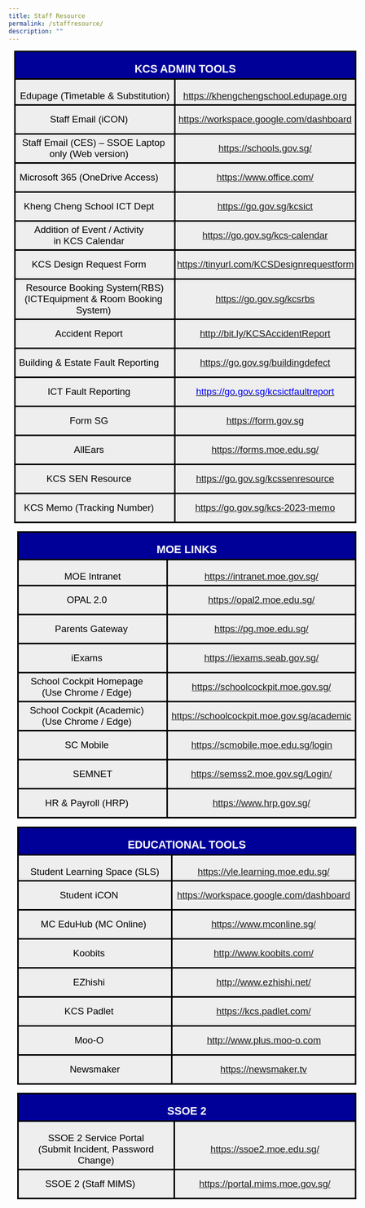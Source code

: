 ```yaml
---
title: Staff Resource
permalink: /staffresource/
description: ""
---
```

<span style="font-size:16.0pt;font-family:Arial;color:black">
<table style="width:7.0in;margin-left:8.25pt;background:white;border-collapse:collapse;
 border:none;mso-border-alt:solid windowtext 2.25pt;mso-yfti-tbllook:1184;
 mso-border-insideh:2.25pt solid windowtext;mso-border-insidev:2.25pt solid windowtext" width="672" cellpadding="0" cellspacing="0" border="1" class="MsoNormalTable"><tbody><tr style="mso-yfti-irow:0;mso-yfti-firstrow:yes;height:7.5pt"><td style="width:7.0in;border:solid windowtext 2.25pt;
  background:#000099;padding:3.75pt 3.75pt 3.75pt 3.75pt;height:7.5pt" colspan="2" width="672"><p style="margin-bottom:0in;text-align:center;
  line-height:normal" align="center" class="MsoNormal"><b><span style="font-size:16.0pt;font-family:&quot;Arial&quot;,sans-serif;
  mso-fareast-font-family:&quot;Times New Roman&quot;;color:white;mso-themecolor:background1">KCS ADMIN TOOLS</span></b></p></td></tr><tr style="mso-yfti-irow:1;height:15.15pt"><td style="width:241.05pt;border:solid windowtext 2.25pt;
  border-top:none;mso-border-top-alt:solid windowtext 2.25pt;background:#EEEEEE;
  padding:3.75pt 3.75pt 3.75pt 3.75pt;height:15.15pt" width="321"><p style="margin-bottom:0in;text-align:center;
  line-height:normal" align="center" class="MsoNormal"><span style="font-size:14.0pt;font-family:&quot;Arial&quot;,sans-serif;
  mso-fareast-font-family:&quot;Times New Roman&quot;;color:black;mso-color-alt:windowtext">Edupage (Timetable &amp; Substitution)</span><span style="font-size:14.0pt;
  font-family:&quot;Arial&quot;,sans-serif;mso-fareast-font-family:&quot;Times New Roman&quot;"></span></p></td><td style="width:262.95pt;border-top:none;border-left:none;
  border-bottom:solid windowtext 2.25pt;border-right:solid windowtext 2.25pt;
  mso-border-top-alt:solid windowtext 2.25pt;mso-border-left-alt:solid windowtext 2.25pt;
  background:#EEEEEE;padding:.75pt .75pt .75pt .75pt;height:15.15pt" width="351"><p style="margin-bottom:0in;text-align:center;
  line-height:normal" align="center" class="MsoNormal"><span style="font-size:14.0pt;font-family:&quot;Arial&quot;,sans-serif;
  mso-fareast-font-family:&quot;Times New Roman&quot;;color:black;mso-color-alt:windowtext"><a href="https://khengchengschool.edupage.org/" target="_blank">https://khengchengschool.edupage.org</a></span><span style="font-size:14.0pt;font-family:&quot;Arial&quot;,sans-serif;mso-fareast-font-family:
  &quot;Times New Roman&quot;"></span></p></td></tr><tr style="mso-yfti-irow:2;height:23.2pt"><td style="width:241.05pt;border:solid windowtext 2.25pt;
  border-top:none;mso-border-top-alt:solid windowtext 2.25pt;background:#EEEEEE;
  padding:3.75pt 3.75pt 3.75pt 3.75pt;height:23.2pt" width="321"><p style="margin-top:0in;margin-right:0in;
  margin-bottom:0in;margin-left:-17.15pt;text-align:center;line-height:normal" align="center" class="MsoNormal"><span style="font-size:14.0pt;font-family:&quot;Arial&quot;,sans-serif;mso-fareast-font-family:
  &quot;Times New Roman&quot;;color:black;mso-color-alt:windowtext">Staff Email (iCON)</span></p></td><td style="width:262.95pt;border-top:none;border-left:none;
  border-bottom:solid windowtext 2.25pt;border-right:solid windowtext 2.25pt;
  mso-border-top-alt:solid windowtext 2.25pt;mso-border-left-alt:solid windowtext 2.25pt;
  background:#EEEEEE;padding:.75pt .75pt .75pt .75pt;height:23.2pt" width="351"><p style="text-align:center" align="center" class="MsoNormal"><span style="color:black;mso-color-alt:windowtext"><a href="https://workspace.google.com/dashboard" target="_blank"><span style="font-size:14.0pt;
  line-height:107%;font-family:&quot;Arial&quot;,sans-serif">https://workspace.google.com/dashboard</span></a></span><span style="font-size:14.0pt;line-height:107%;font-family:&quot;Arial&quot;,sans-serif"></span></p></td></tr><tr style="mso-yfti-irow:3;height:23.2pt"><td style="width:241.05pt;border:solid windowtext 2.25pt;
  border-top:none;mso-border-top-alt:solid windowtext 2.25pt;background:#EEEEEE;
  padding:3.75pt 3.75pt 3.75pt 3.75pt;height:23.2pt" width="321"><p style="margin-top:0in;margin-right:0in;
  margin-bottom:0in;margin-left:-17.15pt;text-align:center;text-indent:13.35pt;
  line-height:normal" align="center" class="MsoNormal"><span style="font-size:14.0pt;font-family:&quot;Arial&quot;,sans-serif;
  mso-fareast-font-family:&quot;Times New Roman&quot;;color:black;mso-color-alt:windowtext">Staff Email (CES) – SSOE Laptop only (Web version)</span><span style="font-size:14.0pt;font-family:&quot;Arial&quot;,sans-serif;
  mso-fareast-font-family:&quot;Times New Roman&quot;"></span></p></td><td style="width:262.95pt;border-top:none;border-left:none;
  border-bottom:solid windowtext 2.25pt;border-right:solid windowtext 2.25pt;
  mso-border-top-alt:solid windowtext 2.25pt;mso-border-left-alt:solid windowtext 2.25pt;
  background:#EEEEEE;padding:.75pt .75pt .75pt .75pt;height:23.2pt" width="351"><p style="text-align:center" align="center" class="MsoNormal"><span style="color:black;mso-color-alt:windowtext"><a href="https://schools.gov.sg/" target="_blank" ><span style="font-size:14.0pt;line-height:107%;font-family:&quot;Arial&quot;,sans-serif">https://schools.gov.sg/</span></a></span><span style="font-size:14.0pt;line-height:107%;font-family:&quot;Arial&quot;,sans-serif"></span></p></td></tr><tr style="mso-yfti-irow:4;height:23.2pt"><td style="width:241.05pt;border:solid windowtext 2.25pt;
  border-top:none;mso-border-top-alt:solid windowtext 2.25pt;background:#EEEEEE;
  padding:3.75pt 3.75pt 3.75pt 3.75pt;height:23.2pt" width="321"><p style="margin-top:0in;margin-right:0in;
  margin-bottom:0in;margin-left:-17.15pt;text-align:center;line-height:normal" align="center" class="MsoNormal"><span style="font-size:14.0pt;font-family:&quot;Arial&quot;,sans-serif;mso-fareast-font-family:
  &quot;Times New Roman&quot;;color:black;mso-color-alt:windowtext">Microsoft 365 (OneDrive Access)</span><span style="font-size:14.0pt;font-family:&quot;Arial&quot;,sans-serif;
  mso-fareast-font-family:&quot;Times New Roman&quot;"></span></p></td><td style="width:262.95pt;border-top:none;border-left:none;
  border-bottom:solid windowtext 2.25pt;border-right:solid windowtext 2.25pt;
  mso-border-top-alt:solid windowtext 2.25pt;mso-border-left-alt:solid windowtext 2.25pt;
  background:#EEEEEE;padding:.75pt .75pt .75pt .75pt;height:23.2pt" width="351"><p style="text-align:center" align="center" class="MsoNormal"><span style="color:black;mso-color-alt:windowtext"><a href="https://www.office.com/" target="_blank"><span style="font-size:14.0pt;line-height:107%;font-family:&quot;Arial&quot;,sans-serif">https://www.office.com/</span></a></span><span style="font-size:14.0pt;line-height:107%;font-family:&quot;Arial&quot;,sans-serif"></span></p></td></tr><tr style="mso-yfti-irow:5;height:23.2pt"><td style="width:241.05pt;border:solid windowtext 2.25pt;
  border-top:none;mso-border-top-alt:solid windowtext 2.25pt;background:#EEEEEE;
  padding:3.75pt 3.75pt 3.75pt 3.75pt;height:23.2pt" width="321"><p style="margin-top:0in;margin-right:0in;
  margin-bottom:0in;margin-left:-17.15pt;text-align:center;line-height:normal" align="center" class="MsoNormal"><span style="font-size:14.0pt;font-family:&quot;Arial&quot;,sans-serif;mso-fareast-font-family:
  &quot;Times New Roman&quot;;color:black;mso-color-alt:windowtext">Kheng Cheng School ICT Dept</span><span style="font-size:14.0pt;font-family:&quot;Arial&quot;,sans-serif;
  mso-fareast-font-family:&quot;Times New Roman&quot;"></span></p></td><td style="width:262.95pt;border-top:none;border-left:none;
  border-bottom:solid windowtext 2.25pt;border-right:solid windowtext 2.25pt;
  mso-border-top-alt:solid windowtext 2.25pt;mso-border-left-alt:solid windowtext 2.25pt;
  background:#EEEEEE;padding:.75pt .75pt .75pt .75pt;height:23.2pt" width="351"><p style="text-align:center" align="center" class="MsoNormal"><span style="color:black;mso-color-alt:windowtext"><a href="https://go.gov.sg/kcsict" target="_blank"><span style="font-size:14.0pt;line-height:
  107%;font-family:&quot;Arial&quot;,sans-serif">https://go.gov.sg/kcsict</span></a></span><span style="font-size:14.0pt;line-height:107%;font-family:&quot;Arial&quot;,sans-serif"></span></p></td></tr><tr style="mso-yfti-irow:6;height:23.2pt"><td style="width:241.05pt;border:solid windowtext 2.25pt;
  border-top:none;mso-border-top-alt:solid windowtext 2.25pt;background:#EEEEEE;
  padding:3.75pt 3.75pt 3.75pt 3.75pt;height:23.2pt" width="321"><p style="margin-top:0in;margin-right:0in;
  margin-bottom:0in;margin-left:-17.15pt;text-align:center;line-height:normal" align="center" class="MsoNormal"><span style="font-size:14.0pt;font-family:&quot;Arial&quot;,sans-serif;mso-fareast-font-family:
  &quot;Times New Roman&quot;;color:black;mso-color-alt:windowtext">Addition of Event / Activity<br>in KCS Calendar</span><span style="font-size:14.0pt;font-family:&quot;Arial&quot;,sans-serif;
  mso-fareast-font-family:&quot;Times New Roman&quot;"></span></p></td><td style="width:262.95pt;border-top:none;border-left:none;
  border-bottom:solid windowtext 2.25pt;border-right:solid windowtext 2.25pt;
  mso-border-top-alt:solid windowtext 2.25pt;mso-border-left-alt:solid windowtext 2.25pt;
  background:#EEEEEE;padding:.75pt .75pt .75pt .75pt;height:23.2pt" width="351"><p style="text-align:center" align="center" class="MsoNormal"><span style="color:black;mso-color-alt:windowtext"><a href="https://go.gov.sg/kcs-calendar" target="_blank"><span style="font-size:14.0pt;
  line-height:107%;font-family:&quot;Arial&quot;,sans-serif">https://go.gov.sg/kcs-calendar</span></a></span><span style="font-size:14.0pt;line-height:107%;font-family:&quot;Arial&quot;,sans-serif"></span></p></td></tr><tr style="mso-yfti-irow:7;height:23.2pt"><td style="width:241.05pt;border:solid windowtext 2.25pt;
  border-top:none;mso-border-top-alt:solid windowtext 2.25pt;background:#EEEEEE;
  padding:3.75pt 3.75pt 3.75pt 3.75pt;height:23.2pt" width="321"><p style="margin-top:0in;margin-right:0in;
  margin-bottom:0in;margin-left:-17.15pt;text-align:center;line-height:normal" align="center" class="MsoNormal"><span style="font-size:14.0pt;font-family:&quot;Arial&quot;,sans-serif;mso-fareast-font-family:
  &quot;Times New Roman&quot;;color:black;mso-color-alt:windowtext">KCS Design Request Form</span><span style="font-size:14.0pt;font-family:&quot;Arial&quot;,sans-serif;
  mso-fareast-font-family:&quot;Times New Roman&quot;"></span></p></td><td style="width:262.95pt;border-top:none;border-left:none;
  border-bottom:solid windowtext 2.25pt;border-right:solid windowtext 2.25pt;
  mso-border-top-alt:solid windowtext 2.25pt;mso-border-left-alt:solid windowtext 2.25pt;
  background:#EEEEEE;padding:.75pt .75pt .75pt .75pt;height:23.2pt" width="351"><p style="text-align:center;text-indent:.9pt" align="center" class="MsoNormal"><span style="color:black;mso-color-alt:windowtext"><a href="https://tinyurl.com/KCSDesignrequestform" target="_blank"><span style="font-size:14.0pt;
  line-height:107%;font-family:&quot;Arial&quot;,sans-serif">https://tinyurl.com/KCSDesignrequestform</span></a></span><span style="font-size:14.0pt;line-height:107%;font-family:&quot;Arial&quot;,sans-serif"></span></p></td></tr><tr style="mso-yfti-irow:8;height:23.2pt"><td style="width:241.05pt;border:solid windowtext 2.25pt;
  border-top:none;mso-border-top-alt:solid windowtext 2.25pt;background:#EEEEEE;
  padding:3.75pt 3.75pt 3.75pt 3.75pt;height:23.2pt" width="321"><p style="margin-top:0in;margin-right:0in;
  margin-bottom:0in;margin-left:-3.8pt;text-align:center;text-indent:3.8pt;
  line-height:normal" align="center" class="MsoNormal"><span style="font-size:14.0pt;font-family:&quot;Arial&quot;,sans-serif;
  mso-fareast-font-family:&quot;Times New Roman&quot;;color:black;mso-color-alt:windowtext">Resource Booking System(RBS)<br>(ICTEquipment &amp; Room Booking System)</span><span style="font-size:14.0pt;
  font-family:&quot;Arial&quot;,sans-serif;mso-fareast-font-family:&quot;Times New Roman&quot;"></span></p></td><td style="width:262.95pt;border-top:none;border-left:none;
  border-bottom:solid windowtext 2.25pt;border-right:solid windowtext 2.25pt;
  mso-border-top-alt:solid windowtext 2.25pt;mso-border-left-alt:solid windowtext 2.25pt;
  background:#EEEEEE;padding:.75pt .75pt .75pt .75pt;height:23.2pt" width="351"><p style="text-align:center" align="center" class="MsoNormal"><span style="color:black;mso-color-alt:windowtext"><a href="https://go.gov.sg/kcsrbs" target="_blank"><span style="font-size:14.0pt;line-height:
  107%;font-family:&quot;Arial&quot;,sans-serif">https://go.gov.sg/kcsrbs</span></a></span><span style="font-size:14.0pt;line-height:107%;font-family:&quot;Arial&quot;,sans-serif"></span></p></td></tr><tr style="mso-yfti-irow:9;height:23.2pt"><td style="width:241.05pt;border:solid windowtext 2.25pt;
  border-top:none;mso-border-top-alt:solid windowtext 2.25pt;background:#EEEEEE;
  padding:3.75pt 3.75pt 3.75pt 3.75pt;height:23.2pt" width="321"><p style="margin-top:0in;margin-right:0in;
  margin-bottom:0in;margin-left:-17.15pt;text-align:center;line-height:normal" align="center" class="MsoNormal"><span style="font-size:14.0pt;font-family:&quot;Arial&quot;,sans-serif;mso-fareast-font-family:
  &quot;Times New Roman&quot;;color:black;mso-color-alt:windowtext">Accident Report</span><span style="font-size:14.0pt;font-family:&quot;Arial&quot;,sans-serif;mso-fareast-font-family:
  &quot;Times New Roman&quot;"></span></p></td><td style="width:262.95pt;border-top:none;border-left:none;
  border-bottom:solid windowtext 2.25pt;border-right:solid windowtext 2.25pt;
  mso-border-top-alt:solid windowtext 2.25pt;mso-border-left-alt:solid windowtext 2.25pt;
  background:#EEEEEE;padding:.75pt .75pt .75pt .75pt;height:23.2pt" width="351"><p style="text-align:center" align="center" class="MsoNormal"><span style="font-size:14.0pt;line-height:107%;font-family:&quot;Arial&quot;,sans-serif;
  color:black;mso-color-alt:windowtext"><a href="http://bit.ly/KCSAccidentReport" target="_blank">http://bit.ly/KCSAccidentReport</a></span><span style="font-size:14.0pt;line-height:107%;font-family:&quot;Arial&quot;,sans-serif"></span></p></td></tr><tr style="mso-yfti-irow:10;height:23.2pt"><td style="width:241.05pt;border:solid windowtext 2.25pt;
  border-top:none;mso-border-top-alt:solid windowtext 2.25pt;background:#EEEEEE;
  padding:3.75pt 3.75pt 3.75pt 3.75pt;height:23.2pt" width="321"><p style="margin-top:0in;margin-right:0in;
  margin-bottom:0in;margin-left:-17.15pt;text-align:center;line-height:normal" align="center" class="MsoNormal"><span style="font-size:14.0pt;font-family:&quot;Arial&quot;,sans-serif;mso-fareast-font-family:
  &quot;Times New Roman&quot;;color:black;mso-color-alt:windowtext">Building &amp; Estate Fault Reporting</span><span style="font-size:14.0pt;font-family:&quot;Arial&quot;,sans-serif;
  mso-fareast-font-family:&quot;Times New Roman&quot;"></span></p></td><td style="width:262.95pt;border-top:none;border-left:none;
  border-bottom:solid windowtext 2.25pt;border-right:solid windowtext 2.25pt;
  mso-border-top-alt:solid windowtext 2.25pt;mso-border-left-alt:solid windowtext 2.25pt;
  background:#EEEEEE;padding:.75pt .75pt .75pt .75pt;height:23.2pt" width="351"><p style="text-align:center" align="center" class="MsoNormal"><span style="font-size:14.0pt;line-height:107%;font-family:&quot;Arial&quot;,sans-serif;
  color:black;mso-color-alt:windowtext"><a href="https://go.gov.sg/buildingdefect" target="_blank">https://go.gov.sg/buildingdefect</a></span><span style="font-size:14.0pt;line-height:107%;font-family:&quot;Arial&quot;,sans-serif"></span></p></td></tr><tr style="mso-yfti-irow:11;height:23.2pt"><td style="width:241.05pt;border:solid windowtext 2.25pt;
  border-top:none;mso-border-top-alt:solid windowtext 2.25pt;background:#EEEEEE;
  padding:3.75pt 3.75pt 3.75pt 3.75pt;height:23.2pt" width="321"><p style="margin-top:0in;margin-right:0in;
  margin-bottom:0in;margin-left:-17.15pt;text-align:center;line-height:normal" align="center" class="MsoNormal"><span style="font-size:14.0pt;font-family:&quot;Arial&quot;,sans-serif;mso-fareast-font-family:
  &quot;Times New Roman&quot;;color:black;mso-color-alt:windowtext">ICT Fault Reporting</span><span style="font-size:14.0pt;font-family:&quot;Arial&quot;,sans-serif;mso-fareast-font-family:
  &quot;Times New Roman&quot;"></span></p></td><td style="width:262.95pt;border-top:none;border-left:none;
  border-bottom:solid windowtext 2.25pt;border-right:solid windowtext 2.25pt;
  mso-border-top-alt:solid windowtext 2.25pt;mso-border-left-alt:solid windowtext 2.25pt;
  background:#EEEEEE;padding:.75pt .75pt .75pt .75pt;height:23.2pt" width="351"><p style="text-align:center" align="center" class="MsoNormal"><b><u><span style="font-size:14.0pt;line-height:107%;font-family:&quot;Arial&quot;,sans-serif;
  color:black;mso-color-alt:windowtext"><a target="_blank" href="https://go.gov.sg/kcsictfaultreport" target="_blank"><strong style="-webkit-font-smoothing: antialiased;box-sizing: border-box"><span style="font-family:&quot;Arial&quot;,sans-serif;color:blue;font-weight:normal">https://go.gov.sg/kcsictfaultreport</span></strong></a></span></u></b><b><u><span style="font-size:14.0pt;line-height:107%;font-family:&quot;Arial&quot;,sans-serif"></span></u></b></p></td></tr><tr style="mso-yfti-irow:12;height:23.2pt"><td style="width:241.05pt;border:solid windowtext 2.25pt;
  border-top:none;mso-border-top-alt:solid windowtext 2.25pt;background:#EEEEEE;
  padding:3.75pt 3.75pt 3.75pt 3.75pt;height:23.2pt" width="321"><p style="margin-top:0in;margin-right:0in;
  margin-bottom:0in;margin-left:-17.15pt;text-align:center;line-height:normal" align="center" class="MsoNormal"><span style="font-size:14.0pt;font-family:&quot;Arial&quot;,sans-serif;mso-fareast-font-family:
  &quot;Times New Roman&quot;;color:black;mso-color-alt:windowtext">Form SG</span><span style="font-size:14.0pt;font-family:&quot;Arial&quot;,sans-serif;mso-fareast-font-family:
  &quot;Times New Roman&quot;"></span></p></td><td style="width:262.95pt;border-top:none;border-left:none;
  border-bottom:solid windowtext 2.25pt;border-right:solid windowtext 2.25pt;
  mso-border-top-alt:solid windowtext 2.25pt;mso-border-left-alt:solid windowtext 2.25pt;
  background:#EEEEEE;padding:.75pt .75pt .75pt .75pt;height:23.2pt" width="351"><p style="text-align:center" align="center" class="MsoNormal"><span style="font-size:14.0pt;line-height:107%;font-family:&quot;Arial&quot;,sans-serif;
  color:black;mso-color-alt:windowtext"><a href="https://form.gov.sg" target="_blank">https://form.gov.sg</a></span><span style="font-size:14.0pt;line-height:107%;font-family:&quot;Arial&quot;,sans-serif"></span></p></td></tr><tr style="mso-yfti-irow:13;height:23.2pt"><td style="width:241.05pt;border:solid windowtext 2.25pt;
  border-top:none;mso-border-top-alt:solid windowtext 2.25pt;background:#EEEEEE;
  padding:3.75pt 3.75pt 3.75pt 3.75pt;height:23.2pt" width="321"><p style="margin-top:0in;margin-right:0in;
  margin-bottom:0in;margin-left:-17.15pt;text-align:center;line-height:normal" align="center" class="MsoNormal"><span style="font-size:14.0pt;font-family:&quot;Arial&quot;,sans-serif;mso-fareast-font-family:
  &quot;Times New Roman&quot;;color:black;mso-color-alt:windowtext">AllEars</span><span style="font-size:14.0pt;font-family:&quot;Arial&quot;,sans-serif;mso-fareast-font-family:
  &quot;Times New Roman&quot;"></span></p></td><td style="width:262.95pt;border-top:none;border-left:none;
  border-bottom:solid windowtext 2.25pt;border-right:solid windowtext 2.25pt;
  mso-border-top-alt:solid windowtext 2.25pt;mso-border-left-alt:solid windowtext 2.25pt;
  background:#EEEEEE;padding:.75pt .75pt .75pt .75pt;height:23.2pt" width="351"><p style="text-align:center" align="center" class="MsoNormal"><span style="font-size:14.0pt;line-height:107%;font-family:&quot;Arial&quot;,sans-serif;
  color:black;mso-color-alt:windowtext"><a href="https://forms.moe.edu.sg/" target="_blank">https://forms.moe.edu.sg/</a></span><span style="font-size:14.0pt;line-height:107%;font-family:&quot;Arial&quot;,sans-serif"></span></p></td></tr><tr style="mso-yfti-irow:14;height:23.2pt"><td style="width:241.05pt;border:solid windowtext 2.25pt;
  border-top:none;mso-border-top-alt:solid windowtext 2.25pt;background:#EEEEEE;
  padding:3.75pt 3.75pt 3.75pt 3.75pt;height:23.2pt" width="321"><p style="margin-top:0in;margin-right:0in;
  margin-bottom:0in;margin-left:-17.15pt;text-align:center;line-height:normal" align="center" class="MsoNormal"><span style="font-size:14.0pt;font-family:&quot;Arial&quot;,sans-serif;mso-fareast-font-family:
  &quot;Times New Roman&quot;;color:black;mso-color-alt:windowtext">KCS SEN Resource</span><span style="font-size:14.0pt;font-family:&quot;Arial&quot;,sans-serif;mso-fareast-font-family:
  &quot;Times New Roman&quot;"></span></p></td><td style="width:262.95pt;border-top:none;border-left:none;
  border-bottom:solid windowtext 2.25pt;border-right:solid windowtext 2.25pt;
  mso-border-top-alt:solid windowtext 2.25pt;mso-border-left-alt:solid windowtext 2.25pt;
  background:#EEEEEE;padding:.75pt .75pt .75pt .75pt;height:23.2pt" width="351"><p style="text-align:center" align="center" class="MsoNormal"><span style="font-size:14.0pt;line-height:107%;font-family:&quot;Arial&quot;,sans-serif;
  color:black;mso-color-alt:windowtext"><a href="https://go.gov.sg/kcssenresource" target="_blank">https://go.gov.sg/kcssenresource</a></span><span style="font-size:14.0pt;line-height:107%;font-family:&quot;Arial&quot;,sans-serif"></span></p></td></tr><tr style="mso-yfti-irow:15;mso-yfti-lastrow:yes;height:23.2pt"><td style="width:241.05pt;border:solid windowtext 2.25pt;
  border-top:none;mso-border-top-alt:solid windowtext 2.25pt;background:#EEEEEE;
  padding:3.75pt 3.75pt 3.75pt 3.75pt;height:23.2pt" width="321"><p style="margin-top:0in;margin-right:0in;
  margin-bottom:0in;margin-left:-17.15pt;text-align:center;line-height:normal" align="center" class="MsoNormal"><span style="font-size:14.0pt;font-family:&quot;Arial&quot;,sans-serif;mso-fareast-font-family:
  &quot;Times New Roman&quot;;color:black;mso-color-alt:windowtext">KCS Memo (Tracking Number)</span><span style="font-size:14.0pt;font-family:&quot;Arial&quot;,sans-serif;
  mso-fareast-font-family:&quot;Times New Roman&quot;"></span></p></td><td style="width:262.95pt;border-top:none;border-left:none;
  border-bottom:solid windowtext 2.25pt;border-right:solid windowtext 2.25pt;
  mso-border-top-alt:solid windowtext 2.25pt;mso-border-left-alt:solid windowtext 2.25pt;
  background:#EEEEEE;padding:.75pt .75pt .75pt .75pt;height:23.2pt" width="351"><p style="text-align:center" align="center" class="MsoNormal"><span style="font-size:14.0pt;line-height:107%;font-family:&quot;Arial&quot;,sans-serif;
  color:black;mso-color-alt:windowtext"><a href="https://go.gov.sg/kcs-2023-memo" target="_blank">https://go.gov.sg/kcs-2023-memo</a></span><span style="font-size:14.0pt;line-height:107%;font-family:&quot;Arial&quot;,sans-serif"></span></p></td></tr></tbody></table>
	
<span style="font-size:16.0pt;font-family:Arial;color:black">
<table class="MsoNormalTable" border="1" cellspacing="0" cellpadding="0" width="666" style="width:499.5pt;margin-left:12.75pt;background:white;border-collapse:
 collapse;border:none;mso-border-alt:solid windowtext 2.25pt;mso-yfti-tbllook:
 1184;mso-border-insideh:2.25pt solid windowtext;mso-border-insidev:2.25pt solid windowtext"><tbody><tr style="mso-yfti-irow:0;mso-yfti-firstrow:yes;height:7.5pt"><td width="666" colspan="2" style="width:499.5pt;border:solid windowtext 2.25pt;
  background:#000099;padding:3.75pt 3.75pt 3.75pt 3.75pt;height:7.5pt"><p class="MsoNormal" align="center" style="margin-bottom:0in;text-align:center;
  line-height:normal"><b><span style="font-size:16.0pt;font-family:&quot;Arial&quot;,sans-serif;
  mso-fareast-font-family:&quot;Times New Roman&quot;;color:white;mso-themecolor:background1">MOE LINKS</span></b></p></td></tr><tr style="mso-yfti-irow:1;height:15.15pt"><td width="300" style="width:225.0pt;border:solid windowtext 2.25pt;border-top:
  none;mso-border-top-alt:solid windowtext 2.25pt;background:#EEEEEE;
  padding:3.75pt 3.75pt 3.75pt 3.75pt;height:15.15pt"><p class="MsoNormal" align="center" style="margin-bottom:0in;text-align:center;
  line-height:normal"><span style="font-size:14.0pt;font-family:&quot;Arial&quot;,sans-serif;
  mso-fareast-font-family:&quot;Times New Roman&quot;;color:black;mso-color-alt:windowtext">MOE Intranet</span><span style="font-size:14.0pt;font-family:&quot;Arial&quot;,sans-serif;
  mso-fareast-font-family:&quot;Times New Roman&quot;"></span></p></td><td width="366" style="width:274.5pt;border-top:none;border-left:none;
  border-bottom:solid windowtext 2.25pt;border-right:solid windowtext 2.25pt;
  mso-border-top-alt:solid windowtext 2.25pt;mso-border-left-alt:solid windowtext 2.25pt;
  background:#EEEEEE;padding:.75pt .75pt .75pt .75pt;height:15.15pt"><p class="MsoNormal" align="center" style="margin-bottom:0in;text-align:center;
  line-height:normal"><span style="font-size:14.0pt;font-family:&quot;Arial&quot;,sans-serif;
  mso-fareast-font-family:&quot;Times New Roman&quot;;color:black;mso-color-alt:windowtext"><a href="https://intranet.moe.gov.sg/" target="_blank">https://intranet.moe.gov.sg/</a></span><span style="font-size:14.0pt;font-family:&quot;Arial&quot;,sans-serif;mso-fareast-font-family:
  &quot;Times New Roman&quot;"></span></p></td></tr><tr style="mso-yfti-irow:2;height:23.2pt"><td width="300" style="width:225.0pt;border:solid windowtext 2.25pt;border-top:
  none;mso-border-top-alt:solid windowtext 2.25pt;background:#EEEEEE;
  padding:3.75pt 3.75pt 3.75pt 3.75pt;height:23.2pt"><p class="MsoNormal" align="center" style="margin-top:0in;margin-right:0in;
  margin-bottom:0in;margin-left:-17.15pt;text-align:center;line-height:normal"><span style="font-size:14.0pt;font-family:&quot;Arial&quot;,sans-serif;mso-fareast-font-family:
  &quot;Times New Roman&quot;;color:black;mso-color-alt:windowtext">OPAL 2.0</span></p></td><td width="366" style="width:274.5pt;border-top:none;border-left:none;
  border-bottom:solid windowtext 2.25pt;border-right:solid windowtext 2.25pt;
  mso-border-top-alt:solid windowtext 2.25pt;mso-border-left-alt:solid windowtext 2.25pt;
  background:#EEEEEE;padding:.75pt .75pt .75pt .75pt;height:23.2pt"><p class="MsoNormal" align="center" style="text-align:center"><span style="font-size:14.0pt;line-height:107%;font-family:&quot;Arial&quot;,sans-serif;
  color:black;mso-color-alt:windowtext"><a href="https://opal2.moe.edu.sg/" target="_blank">https://opal2.moe.edu.sg/</a></span><span style="font-size:14.0pt;line-height:107%;font-family:&quot;Arial&quot;,sans-serif"></span></p></td></tr><tr style="mso-yfti-irow:3;height:23.2pt"><td width="300" style="width:225.0pt;border:solid windowtext 2.25pt;border-top:
  none;mso-border-top-alt:solid windowtext 2.25pt;background:#EEEEEE;
  padding:3.75pt 3.75pt 3.75pt 3.75pt;height:23.2pt"><p class="MsoNormal" align="center" style="margin-top:0in;margin-right:0in;
  margin-bottom:0in;margin-left:-17.15pt;text-align:center;text-indent:13.35pt;
  line-height:normal"><span style="font-size:14.0pt;font-family:&quot;Arial&quot;,sans-serif;
  mso-fareast-font-family:&quot;Times New Roman&quot;;color:black;mso-color-alt:windowtext">Parents Gateway</span><span style="font-size:14.0pt;font-family:&quot;Arial&quot;,sans-serif;
  mso-fareast-font-family:&quot;Times New Roman&quot;"></span></p></td><td width="366" style="width:274.5pt;border-top:none;border-left:none;
  border-bottom:solid windowtext 2.25pt;border-right:solid windowtext 2.25pt;
  mso-border-top-alt:solid windowtext 2.25pt;mso-border-left-alt:solid windowtext 2.25pt;
  background:#EEEEEE;padding:.75pt .75pt .75pt .75pt;height:23.2pt"><p class="MsoNormal" align="center" style="text-align:center"><span style="font-size:14.0pt;line-height:107%;font-family:&quot;Arial&quot;,sans-serif;
  color:black;mso-color-alt:windowtext"><a href="https://pg.moe.edu.sg/" target="_blank">https://pg.moe.edu.sg/</a></span><span style="font-size:14.0pt;line-height:107%;font-family:&quot;Arial&quot;,sans-serif"></span></p></td></tr><tr style="mso-yfti-irow:4;height:23.2pt"><td width="300" style="width:225.0pt;border:solid windowtext 2.25pt;border-top:
  none;mso-border-top-alt:solid windowtext 2.25pt;background:#EEEEEE;
  padding:3.75pt 3.75pt 3.75pt 3.75pt;height:23.2pt"><p class="MsoNormal" align="center" style="margin-top:0in;margin-right:0in;
  margin-bottom:0in;margin-left:-17.15pt;text-align:center;line-height:normal"><span style="font-size:14.0pt;font-family:&quot;Arial&quot;,sans-serif;mso-fareast-font-family:
  &quot;Times New Roman&quot;;color:black;mso-color-alt:windowtext">iExams</span><span style="font-size:14.0pt;font-family:&quot;Arial&quot;,sans-serif;mso-fareast-font-family:
  &quot;Times New Roman&quot;"></span></p></td><td width="366" style="width:274.5pt;border-top:none;border-left:none;
  border-bottom:solid windowtext 2.25pt;border-right:solid windowtext 2.25pt;
  mso-border-top-alt:solid windowtext 2.25pt;mso-border-left-alt:solid windowtext 2.25pt;
  background:#EEEEEE;padding:.75pt .75pt .75pt .75pt;height:23.2pt"><p class="MsoNormal" align="center" style="text-align:center"><span style="font-size:14.0pt;line-height:107%;font-family:&quot;Arial&quot;,sans-serif;
  color:black;mso-color-alt:windowtext"><a href="https://iexams.seab.gov.sg/" target="_blank">https://iexams.seab.gov.sg/</a></span><span style="font-size:14.0pt;line-height:107%;font-family:&quot;Arial&quot;,sans-serif"></span></p></td></tr><tr style="mso-yfti-irow:5;height:23.2pt"><td width="300" style="width:225.0pt;border:solid windowtext 2.25pt;border-top:
  none;mso-border-top-alt:solid windowtext 2.25pt;background:#EEEEEE;
  padding:3.75pt 3.75pt 3.75pt 3.75pt;height:23.2pt"><p class="MsoNormal" align="center" style="margin-top:0in;margin-right:0in;
  margin-bottom:0in;margin-left:-17.15pt;text-align:center;line-height:normal"><span style="font-size:14.0pt;font-family:&quot;Arial&quot;,sans-serif;mso-fareast-font-family:
  &quot;Times New Roman&quot;;color:black;mso-color-alt:windowtext">School Cockpit Homepage<br>(Use Chrome / Edge)</span><span style="font-size:14.0pt;font-family:&quot;Arial&quot;,sans-serif;
  mso-fareast-font-family:&quot;Times New Roman&quot;"></span></p></td><td width="366" style="width:274.5pt;border-top:none;border-left:none;
  border-bottom:solid windowtext 2.25pt;border-right:solid windowtext 2.25pt;
  mso-border-top-alt:solid windowtext 2.25pt;mso-border-left-alt:solid windowtext 2.25pt;
  background:#EEEEEE;padding:.75pt .75pt .75pt .75pt;height:23.2pt"><p class="MsoNormal" align="center" style="text-align:center"><span style="font-size:14.0pt;line-height:107%;font-family:&quot;Arial&quot;,sans-serif;
  color:black;mso-color-alt:windowtext"><a href="https://schoolcockpit.moe.gov.sg/" target="_blank">https://schoolcockpit.moe.gov.sg/</a></span><span style="font-size:14.0pt;line-height:107%;font-family:&quot;Arial&quot;,sans-serif"></span></p></td></tr><tr style="mso-yfti-irow:6;height:23.2pt"><td width="300" style="width:225.0pt;border:solid windowtext 2.25pt;border-top:
  none;mso-border-top-alt:solid windowtext 2.25pt;background:#EEEEEE;
  padding:3.75pt 3.75pt 3.75pt 3.75pt;height:23.2pt"><p class="MsoNormal" align="center" style="margin-top:0in;margin-right:0in;
  margin-bottom:0in;margin-left:-17.15pt;text-align:center;line-height:normal"><span style="font-size:14.0pt;font-family:&quot;Arial&quot;,sans-serif;mso-fareast-font-family:
  &quot;Times New Roman&quot;;color:black;mso-color-alt:windowtext">School Cockpit (Academic)<br>(Use Chrome / Edge)</span><span style="font-size:14.0pt;font-family:&quot;Arial&quot;,sans-serif;
  mso-fareast-font-family:&quot;Times New Roman&quot;"></span></p></td><td width="366" style="width:274.5pt;border-top:none;border-left:none;
  border-bottom:solid windowtext 2.25pt;border-right:solid windowtext 2.25pt;
  mso-border-top-alt:solid windowtext 2.25pt;mso-border-left-alt:solid windowtext 2.25pt;
  background:#EEEEEE;padding:.75pt .75pt .75pt .75pt;height:23.2pt"><p class="MsoNormal" align="center" style="text-align:center"><span style="font-size:14.0pt;line-height:107%;font-family:&quot;Arial&quot;,sans-serif;
  color:black;mso-color-alt:windowtext"><a href="https://schoolcockpit.moe.gov.sg/academic" target="_blank">https://schoolcockpit.moe.gov.sg/academic</a></span><span style="font-size:14.0pt;line-height:107%;font-family:&quot;Arial&quot;,sans-serif"></span></p></td></tr><tr style="mso-yfti-irow:7;height:23.2pt"><td width="300" style="width:225.0pt;border:solid windowtext 2.25pt;border-top:
  none;mso-border-top-alt:solid windowtext 2.25pt;background:#EEEEEE;
  padding:3.75pt 3.75pt 3.75pt 3.75pt;height:23.2pt"><p class="MsoNormal" align="center" style="margin-top:0in;margin-right:0in;
  margin-bottom:0in;margin-left:-17.15pt;text-align:center;line-height:normal"><span style="font-size:14.0pt;font-family:&quot;Arial&quot;,sans-serif;mso-fareast-font-family:
  &quot;Times New Roman&quot;;color:black;mso-color-alt:windowtext">SC Mobile</span><span style="font-size:14.0pt;font-family:&quot;Arial&quot;,sans-serif;mso-fareast-font-family:
  &quot;Times New Roman&quot;"></span></p></td><td width="366" style="width:274.5pt;border-top:none;border-left:none;
  border-bottom:solid windowtext 2.25pt;border-right:solid windowtext 2.25pt;
  mso-border-top-alt:solid windowtext 2.25pt;mso-border-left-alt:solid windowtext 2.25pt;
  background:#EEEEEE;padding:.75pt .75pt .75pt .75pt;height:23.2pt"><p class="MsoNormal" align="center" style="text-align:center;text-indent:.9pt"><span style="font-size:14.0pt;line-height:107%;font-family:&quot;Arial&quot;,sans-serif;
  color:black;mso-color-alt:windowtext"><a href="https://scmobile.moe.edu.sg/login" target="_blank">https://scmobile.moe.edu.sg/login</a></span><span style="font-size:14.0pt;line-height:107%;font-family:&quot;Arial&quot;,sans-serif"></span></p></td></tr><tr style="mso-yfti-irow:8;height:23.2pt"><td width="300" style="width:225.0pt;border:solid windowtext 2.25pt;border-top:
  none;mso-border-top-alt:solid windowtext 2.25pt;background:#EEEEEE;
  padding:3.75pt 3.75pt 3.75pt 3.75pt;height:23.2pt"><p class="MsoNormal" align="center" style="margin-top:0in;margin-right:0in;
  margin-bottom:0in;margin-left:-3.8pt;text-align:center;text-indent:3.8pt;
  line-height:normal"><span style="font-size:14.0pt;font-family:&quot;Arial&quot;,sans-serif;
  mso-fareast-font-family:&quot;Times New Roman&quot;;color:black;mso-color-alt:windowtext">SEMNET</span><span style="font-size:14.0pt;font-family:&quot;Arial&quot;,sans-serif;mso-fareast-font-family:
  &quot;Times New Roman&quot;"></span></p></td><td width="366" style="width:274.5pt;border-top:none;border-left:none;
  border-bottom:solid windowtext 2.25pt;border-right:solid windowtext 2.25pt;
  mso-border-top-alt:solid windowtext 2.25pt;mso-border-left-alt:solid windowtext 2.25pt;
  background:#EEEEEE;padding:.75pt .75pt .75pt .75pt;height:23.2pt"><p class="MsoNormal" align="center" style="text-align:center"><span style="font-size:14.0pt;line-height:107%;font-family:&quot;Arial&quot;,sans-serif;
  color:black;mso-color-alt:windowtext"><a href="https://semss2.moe.gov.sg/Login/" target="_blank">https://semss2.moe.gov.sg/Login/</a></span><span style="font-size:14.0pt;line-height:107%;font-family:&quot;Arial&quot;,sans-serif"></span></p></td></tr><tr style="mso-yfti-irow:9;mso-yfti-lastrow:yes;height:23.2pt"><td width="300" style="width:225.0pt;border:solid windowtext 2.25pt;border-top:
  none;mso-border-top-alt:solid windowtext 2.25pt;background:#EEEEEE;
  padding:3.75pt 3.75pt 3.75pt 3.75pt;height:23.2pt"><p class="MsoNormal" align="center" style="margin-top:0in;margin-right:0in;
  margin-bottom:0in;margin-left:-17.15pt;text-align:center;line-height:normal"><span style="font-size:14.0pt;font-family:&quot;Arial&quot;,sans-serif;mso-fareast-font-family:
  &quot;Times New Roman&quot;;color:black;mso-color-alt:windowtext">HR &amp; Payroll (HRP)</span><span style="font-size:14.0pt;font-family:&quot;Arial&quot;,sans-serif;
  mso-fareast-font-family:&quot;Times New Roman&quot;"></span></p></td><td width="366" style="width:274.5pt;border-top:none;border-left:none;
  border-bottom:solid windowtext 2.25pt;border-right:solid windowtext 2.25pt;
  mso-border-top-alt:solid windowtext 2.25pt;mso-border-left-alt:solid windowtext 2.25pt;
  background:#EEEEEE;padding:.75pt .75pt .75pt .75pt;height:23.2pt"><p class="MsoNormal" align="center" style="text-align:center"><span style="font-size:14.0pt;line-height:107%;font-family:&quot;Arial&quot;,sans-serif;
  color:black;mso-color-alt:windowtext"><a href="https://www.hrp.gov.sg/" target="_blank">https://www.hrp.gov.sg/</a></span><span style="font-size:14.0pt;line-height:107%;font-family:&quot;Arial&quot;,sans-serif"></span></p></td></tr></tbody></table>
	
<span style="font-size:16.0pt;font-family:Arial;color:black">
<table class="MsoNormalTable" border="1" cellspacing="0" cellpadding="0" width="666" style="width:499.5pt;margin-left:12.75pt;background:white;border-collapse:
 collapse;border:none;mso-border-alt:solid windowtext 2.25pt;mso-yfti-tbllook:
 1184;mso-border-insideh:2.25pt solid windowtext;mso-border-insidev:2.25pt solid windowtext"><tbody><tr style="mso-yfti-irow:0;mso-yfti-firstrow:yes;height:7.5pt"><td width="666" colspan="2" style="width:499.5pt;border:solid windowtext 2.25pt;
  background:#000099;padding:3.75pt 3.75pt 3.75pt 3.75pt;height:7.5pt"><p class="MsoNormal" align="center" style="margin-bottom:0in;text-align:center;
  line-height:normal"><b><span style="font-size:16.0pt;font-family:&quot;Arial&quot;,sans-serif;
  mso-fareast-font-family:&quot;Times New Roman&quot;;color:white;mso-themecolor:background1">EDUCATIONAL TOOLS</span></b></p></td></tr><tr style="mso-yfti-irow:1;height:15.15pt"><td width="308" style="width:231.1pt;border:solid windowtext 2.25pt;border-top:
  none;mso-border-top-alt:solid windowtext 2.25pt;background:#EEEEEE;
  padding:3.75pt 3.75pt 3.75pt 3.75pt;height:15.15pt"><p class="MsoNormal" align="center" style="margin-bottom:0in;text-align:center;
  line-height:normal"><span style="font-size:14.0pt;font-family:&quot;Arial&quot;,sans-serif;
  mso-fareast-font-family:&quot;Times New Roman&quot;;color:black;mso-color-alt:windowtext">Student Learning Space (SLS)</span><span style="font-size:14.0pt;font-family:&quot;Arial&quot;,sans-serif;
  mso-fareast-font-family:&quot;Times New Roman&quot;"></span></p></td><td width="358" style="width:268.4pt;border-top:none;border-left:none;
  border-bottom:solid windowtext 2.25pt;border-right:solid windowtext 2.25pt;
  mso-border-top-alt:solid windowtext 2.25pt;mso-border-left-alt:solid windowtext 2.25pt;
  background:#EEEEEE;padding:.75pt .75pt .75pt .75pt;height:15.15pt"><p class="MsoNormal" align="center" style="margin-bottom:0in;text-align:center;
  line-height:normal"><span style="font-size:14.0pt;font-family:&quot;Arial&quot;,sans-serif;
  mso-fareast-font-family:&quot;Times New Roman&quot;;color:black;mso-color-alt:windowtext"><a href="https://vle.learning.moe.edu.sg/" target="_blank">https://vle.learning.moe.edu.sg/</a></span><span style="font-size:14.0pt;font-family:&quot;Arial&quot;,sans-serif;mso-fareast-font-family:
  &quot;Times New Roman&quot;"></span></p></td></tr><tr style="mso-yfti-irow:2;height:23.2pt"><td width="308" style="width:231.1pt;border:solid windowtext 2.25pt;border-top:
  none;mso-border-top-alt:solid windowtext 2.25pt;background:#EEEEEE;
  padding:3.75pt 3.75pt 3.75pt 3.75pt;height:23.2pt"><p class="MsoNormal" align="center" style="margin-top:0in;margin-right:0in;
  margin-bottom:0in;margin-left:-17.15pt;text-align:center;line-height:normal"><span style="font-size:14.0pt;font-family:&quot;Arial&quot;,sans-serif;mso-fareast-font-family:
  &quot;Times New Roman&quot;;color:black;mso-color-alt:windowtext">Student iCON</span><span style="font-size:14.0pt;font-family:&quot;Arial&quot;,sans-serif;mso-fareast-font-family:
  &quot;Times New Roman&quot;"></span></p></td><td width="358" style="width:268.4pt;border-top:none;border-left:none;
  border-bottom:solid windowtext 2.25pt;border-right:solid windowtext 2.25pt;
  mso-border-top-alt:solid windowtext 2.25pt;mso-border-left-alt:solid windowtext 2.25pt;
  background:#EEEEEE;padding:.75pt .75pt .75pt .75pt;height:23.2pt"><p class="MsoNormal" align="center" style="text-align:center"><span style="font-size:14.0pt;line-height:107%;font-family:&quot;Arial&quot;,sans-serif;
  color:black;mso-color-alt:windowtext"><a href="https://workspace.google.com/dashboard" target="_blank">https://workspace.google.com/dashboard</a></span><span style="font-size:14.0pt;line-height:107%;font-family:&quot;Arial&quot;,sans-serif"></span></p></td></tr><tr style="mso-yfti-irow:3;height:23.2pt"><td width="308" style="width:231.1pt;border:solid windowtext 2.25pt;border-top:
  none;mso-border-top-alt:solid windowtext 2.25pt;background:#EEEEEE;
  padding:3.75pt 3.75pt 3.75pt 3.75pt;height:23.2pt"><p class="MsoNormal" align="center" style="margin-top:0in;margin-right:0in;
  margin-bottom:0in;margin-left:-17.15pt;text-align:center;text-indent:13.35pt;
  line-height:normal"><span style="font-size:14.0pt;font-family:&quot;Arial&quot;,sans-serif;
  mso-fareast-font-family:&quot;Times New Roman&quot;;color:black;mso-color-alt:windowtext">MC EduHub (MC Online)</span><span style="font-size:14.0pt;font-family:&quot;Arial&quot;,sans-serif;
  mso-fareast-font-family:&quot;Times New Roman&quot;"></span></p></td><td width="358" style="width:268.4pt;border-top:none;border-left:none;
  border-bottom:solid windowtext 2.25pt;border-right:solid windowtext 2.25pt;
  mso-border-top-alt:solid windowtext 2.25pt;mso-border-left-alt:solid windowtext 2.25pt;
  background:#EEEEEE;padding:.75pt .75pt .75pt .75pt;height:23.2pt"><p class="MsoNormal" align="center" style="text-align:center"><span style="font-size:14.0pt;line-height:107%;font-family:&quot;Arial&quot;,sans-serif;
  color:black;mso-color-alt:windowtext"><a href="https://www.mconline.sg/" target="_blank">https://www.mconline.sg/</a></span><span style="font-size:14.0pt;line-height:107%;font-family:&quot;Arial&quot;,sans-serif"></span></p></td></tr><tr style="mso-yfti-irow:4;height:23.2pt"><td width="308" style="width:231.1pt;border:solid windowtext 2.25pt;border-top:
  none;mso-border-top-alt:solid windowtext 2.25pt;background:#EEEEEE;
  padding:3.75pt 3.75pt 3.75pt 3.75pt;height:23.2pt"><p class="MsoNormal" align="center" style="margin-top:0in;margin-right:0in;
  margin-bottom:0in;margin-left:-17.15pt;text-align:center;line-height:normal"><span style="font-size:14.0pt;font-family:&quot;Arial&quot;,sans-serif;mso-fareast-font-family:
  &quot;Times New Roman&quot;;color:black;mso-color-alt:windowtext">Koobits</span><span style="font-size:14.0pt;font-family:&quot;Arial&quot;,sans-serif;mso-fareast-font-family:
  &quot;Times New Roman&quot;"></span></p></td><td width="358" style="width:268.4pt;border-top:none;border-left:none;
  border-bottom:solid windowtext 2.25pt;border-right:solid windowtext 2.25pt;
  mso-border-top-alt:solid windowtext 2.25pt;mso-border-left-alt:solid windowtext 2.25pt;
  background:#EEEEEE;padding:.75pt .75pt .75pt .75pt;height:23.2pt"><p class="MsoNormal" align="center" style="text-align:center"><span style="font-size:14.0pt;line-height:107%;font-family:&quot;Arial&quot;,sans-serif;
  color:black;mso-color-alt:windowtext"><a href="http://www.koobits.com/" target="_blank">http://www.koobits.com/</a></span><span style="font-size:14.0pt;line-height:107%;font-family:&quot;Arial&quot;,sans-serif"></span></p></td></tr><tr style="mso-yfti-irow:5;height:23.2pt"><td width="308" style="width:231.1pt;border:solid windowtext 2.25pt;border-top:
  none;mso-border-top-alt:solid windowtext 2.25pt;background:#EEEEEE;
  padding:3.75pt 3.75pt 3.75pt 3.75pt;height:23.2pt"><p class="MsoNormal" align="center" style="margin-top:0in;margin-right:0in;
  margin-bottom:0in;margin-left:-17.15pt;text-align:center;line-height:normal"><span style="font-size:14.0pt;font-family:&quot;Arial&quot;,sans-serif;mso-fareast-font-family:
  &quot;Times New Roman&quot;;color:black;mso-color-alt:windowtext">EZhishi</span><span style="font-size:14.0pt;font-family:&quot;Arial&quot;,sans-serif;mso-fareast-font-family:
  &quot;Times New Roman&quot;"></span></p></td><td width="358" style="width:268.4pt;border-top:none;border-left:none;
  border-bottom:solid windowtext 2.25pt;border-right:solid windowtext 2.25pt;
  mso-border-top-alt:solid windowtext 2.25pt;mso-border-left-alt:solid windowtext 2.25pt;
  background:#EEEEEE;padding:.75pt .75pt .75pt .75pt;height:23.2pt"><p class="MsoNormal" align="center" style="text-align:center"><span style="font-size:14.0pt;line-height:107%;font-family:&quot;Arial&quot;,sans-serif;
  color:black;mso-color-alt:windowtext"><a href="http://www.ezhishi.net/" target="_blank">http://www.ezhishi.net/</a></span><span style="font-size:14.0pt;line-height:107%;font-family:&quot;Arial&quot;,sans-serif"></span></p></td></tr><tr style="mso-yfti-irow:6;height:23.2pt"><td width="308" style="width:231.1pt;border:solid windowtext 2.25pt;border-top:
  none;mso-border-top-alt:solid windowtext 2.25pt;background:#EEEEEE;
  padding:3.75pt 3.75pt 3.75pt 3.75pt;height:23.2pt"><p class="MsoNormal" align="center" style="margin-top:0in;margin-right:0in;
  margin-bottom:0in;margin-left:-17.15pt;text-align:center;line-height:normal"><span style="font-size:14.0pt;font-family:&quot;Arial&quot;,sans-serif;mso-fareast-font-family:
  &quot;Times New Roman&quot;;color:black;mso-color-alt:windowtext">KCS Padlet</span><span style="font-size:14.0pt;font-family:&quot;Arial&quot;,sans-serif;mso-fareast-font-family:
  &quot;Times New Roman&quot;"></span></p></td><td width="358" style="width:268.4pt;border-top:none;border-left:none;
  border-bottom:solid windowtext 2.25pt;border-right:solid windowtext 2.25pt;
  mso-border-top-alt:solid windowtext 2.25pt;mso-border-left-alt:solid windowtext 2.25pt;
  background:#EEEEEE;padding:.75pt .75pt .75pt .75pt;height:23.2pt"><p class="MsoNormal" align="center" style="text-align:center"><span style="font-size:14.0pt;line-height:107%;font-family:&quot;Arial&quot;,sans-serif;
  color:black;mso-color-alt:windowtext"><a href="https://kcs.padlet.com/" target="_blank">https://kcs.padlet.com/</a></span><span style="font-size:14.0pt;line-height:107%;font-family:&quot;Arial&quot;,sans-serif"></span></p></td></tr><tr style="mso-yfti-irow:7;height:23.2pt"><td width="308" style="width:231.1pt;border:solid windowtext 2.25pt;border-top:
  none;mso-border-top-alt:solid windowtext 2.25pt;background:#EEEEEE;
  padding:3.75pt 3.75pt 3.75pt 3.75pt;height:23.2pt"><p class="MsoNormal" align="center" style="margin-top:0in;margin-right:0in;
  margin-bottom:0in;margin-left:-17.15pt;text-align:center;line-height:normal"><span style="font-size:14.0pt;font-family:&quot;Arial&quot;,sans-serif;mso-fareast-font-family:
  &quot;Times New Roman&quot;;color:black;mso-color-alt:windowtext">Moo-O</span><span style="font-size:14.0pt;font-family:&quot;Arial&quot;,sans-serif;mso-fareast-font-family:
  &quot;Times New Roman&quot;"></span></p></td><td width="358" style="width:268.4pt;border-top:none;border-left:none;
  border-bottom:solid windowtext 2.25pt;border-right:solid windowtext 2.25pt;
  mso-border-top-alt:solid windowtext 2.25pt;mso-border-left-alt:solid windowtext 2.25pt;
  background:#EEEEEE;padding:.75pt .75pt .75pt .75pt;height:23.2pt"><p class="MsoNormal" align="center" style="text-align:center;text-indent:.9pt"><span style="font-size:14.0pt;line-height:107%;font-family:&quot;Arial&quot;,sans-serif;
  color:black;mso-color-alt:windowtext"><a href="http://www.plus.moo-o.com/" target="_blank">http://www.plus.moo-o.com</a></span><span style="font-size:14.0pt;line-height:107%;font-family:&quot;Arial&quot;,sans-serif"></span></p></td></tr><tr style="mso-yfti-irow:8;mso-yfti-lastrow:yes;height:23.2pt"><td width="308" style="width:231.1pt;border:solid windowtext 2.25pt;border-top:
  none;mso-border-top-alt:solid windowtext 2.25pt;background:#EEEEEE;
  padding:3.75pt 3.75pt 3.75pt 3.75pt;height:23.2pt"><p class="MsoNormal" align="center" style="margin-top:0in;margin-right:0in;
  margin-bottom:0in;margin-left:-3.8pt;text-align:center;text-indent:3.8pt;
  line-height:normal"><span style="font-size:14.0pt;font-family:&quot;Arial&quot;,sans-serif;
  mso-fareast-font-family:&quot;Times New Roman&quot;;color:black;mso-color-alt:windowtext">Newsmaker</span><span style="font-size:14.0pt;font-family:&quot;Arial&quot;,sans-serif;mso-fareast-font-family:
  &quot;Times New Roman&quot;"></span></p></td><td width="358" style="width:268.4pt;border-top:none;border-left:none;
  border-bottom:solid windowtext 2.25pt;border-right:solid windowtext 2.25pt;
  mso-border-top-alt:solid windowtext 2.25pt;mso-border-left-alt:solid windowtext 2.25pt;
  background:#EEEEEE;padding:.75pt .75pt .75pt .75pt;height:23.2pt"><p class="MsoNormal" align="center" style="text-align:center"><span style="font-size:14.0pt;line-height:107%;font-family:&quot;Arial&quot;,sans-serif;
  color:black;mso-color-alt:windowtext"><a href="https://newsmaker.tv/" target="_blank">https://newsmaker.tv</a></span><span style="font-size:14.0pt;line-height:107%;font-family:&quot;Arial&quot;,sans-serif"></span></p></td></tr></tbody></table>
	
<span style="font-size:16.0pt;font-family:Arial;color:black">
<table class="MsoNormalTable" border="1" cellspacing="0" cellpadding="0" width="666" style="width:499.5pt;margin-left:12.75pt;background:white;border-collapse:
 collapse;border:none;mso-border-alt:solid windowtext 2.25pt;mso-yfti-tbllook:
 1184;mso-border-insideh:2.25pt solid windowtext;mso-border-insidev:2.25pt solid windowtext"><tbody><tr style="mso-yfti-irow:0;mso-yfti-firstrow:yes;height:7.5pt"><td width="666" colspan="2" style="width:499.5pt;border:solid windowtext 2.25pt;
  background:#000099;padding:3.75pt 3.75pt 3.75pt 3.75pt;height:7.5pt"><p class="MsoNormal" align="center" style="margin-bottom:0in;text-align:center;
  line-height:normal"><b><span style="font-size:16.0pt;font-family:&quot;Arial&quot;,sans-serif;
  mso-fareast-font-family:&quot;Times New Roman&quot;;color:white;mso-themecolor:background1">SSOE 2</span></b></p></td></tr><tr style="mso-yfti-irow:1;height:15.15pt"><td width="308" style="width:231.1pt;border:solid windowtext 2.25pt;border-top:
  none;mso-border-top-alt:solid windowtext 2.25pt;background:#EEEEEE;
  padding:3.75pt 3.75pt 3.75pt 3.75pt;height:15.15pt"><p class="MsoNormal" align="center" style="margin-bottom:0in;text-align:center;
  line-height:normal"><span style="font-size:14.0pt;font-family:&quot;Arial&quot;,sans-serif;
  mso-fareast-font-family:&quot;Times New Roman&quot;;color:black;mso-color-alt:windowtext">SSOE 2 Service Portal<br>(Submit Incident, Password Change)</span><span style="font-size:14.0pt;
  font-family:&quot;Arial&quot;,sans-serif;mso-fareast-font-family:&quot;Times New Roman&quot;"></span></p></td><td width="358" style="width:268.4pt;border-top:none;border-left:none;
  border-bottom:solid windowtext 2.25pt;border-right:solid windowtext 2.25pt;
  mso-border-top-alt:solid windowtext 2.25pt;mso-border-left-alt:solid windowtext 2.25pt;
  background:#EEEEEE;padding:.75pt .75pt .75pt .75pt;height:15.15pt"><p class="MsoNormal" align="center" style="margin-bottom:0in;text-align:center;
  line-height:normal"><span style="font-size:14.0pt;font-family:&quot;Arial&quot;,sans-serif;
  mso-fareast-font-family:&quot;Times New Roman&quot;;color:black;mso-color-alt:windowtext"><a href="https://ssoe2.moe.edu.sg/" target="_blank">https://ssoe2.moe.edu.sg/</a></span><span style="font-size:14.0pt;font-family:&quot;Arial&quot;,sans-serif;mso-fareast-font-family:
  &quot;Times New Roman&quot;"></span></p></td></tr><tr style="mso-yfti-irow:2;mso-yfti-lastrow:yes;height:23.2pt"><td width="308" style="width:231.1pt;border:solid windowtext 2.25pt;border-top:
  none;mso-border-top-alt:solid windowtext 2.25pt;background:#EEEEEE;
  padding:3.75pt 3.75pt 3.75pt 3.75pt;height:23.2pt"><p class="MsoNormal" align="center" style="margin-top:0in;margin-right:0in;
  margin-bottom:0in;margin-left:-17.15pt;text-align:center;line-height:normal"><span style="font-size:14.0pt;font-family:&quot;Arial&quot;,sans-serif;mso-fareast-font-family:
  &quot;Times New Roman&quot;;color:black;mso-color-alt:windowtext">SSOE 2 (Staff MIMS)</span><span style="font-size:14.0pt;font-family:&quot;Arial&quot;,sans-serif;mso-fareast-font-family:
  &quot;Times New Roman&quot;"></span></p></td><td width="358" style="width:268.4pt;border-top:none;border-left:none;
  border-bottom:solid windowtext 2.25pt;border-right:solid windowtext 2.25pt;
  mso-border-top-alt:solid windowtext 2.25pt;mso-border-left-alt:solid windowtext 2.25pt;
  background:#EEEEEE;padding:.75pt .75pt .75pt .75pt;height:23.2pt"><p class="MsoNormal" align="center" style="text-align:center"><span style="font-size:14.0pt;line-height:107%;font-family:&quot;Arial&quot;,sans-serif;
  color:black;mso-color-alt:windowtext"><a href="https://portal.mims.moe.gov.sg/" target="_blank">https://portal.mims.moe.gov.sg/</a></span><span style="font-size:14.0pt;line-height:107%;font-family:&quot;Arial&quot;,sans-serif"></span></p></td></tr></tbody></table>